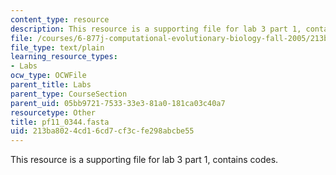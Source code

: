 ```yaml
---
content_type: resource
description: This resource is a supporting file for lab 3 part 1, contains codes.
file: /courses/6-877j-computational-evolutionary-biology-fall-2005/213ba8024cd16cd7cf3cfe298abcbe55_pf11_0344.fasta
file_type: text/plain
learning_resource_types:
- Labs
ocw_type: OCWFile
parent_title: Labs
parent_type: CourseSection
parent_uid: 05bb9721-7533-33e3-81a0-181ca03c40a7
resourcetype: Other
title: pf11_0344.fasta
uid: 213ba802-4cd1-6cd7-cf3c-fe298abcbe55
---
```

This resource is a supporting file for lab 3 part 1, contains codes.

